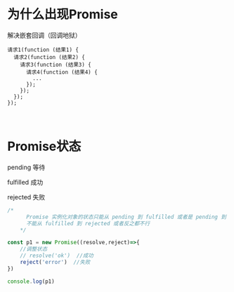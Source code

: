 # 为什么出现Promise

解决嵌套回调（回调地狱）

```
请求1(function (结果1) {
  请求2(function (结果2) {
    请求3(function (结果3) {
      请求4(function (结果4) {
        ...
      });
    });
  });
});
```

​	

# Promise状态

pending 		等待

fulfilled 		 成功

rejected		 失败

```js
/*
      Promise 实例化对象的状态只能从 pending 到 fulfilled 或者是 pending 到 reject
      不能从 fulfilled 到 rejected 或者反之都不行
    */

const p1 = new Promise((resolve,reject)=>{
    //调整状态
    // resolve('ok')  //成功
    reject('error')  //失败
})

console.log(p1)
```

